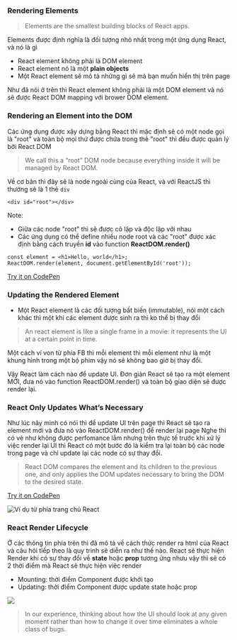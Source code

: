 ### Rendering Elements
> Elements are the smallest building blocks of React apps.
> 

Elements được định nghĩa là đối tượng nhỏ nhất trong một ứng dụng React, và nó là gì
 - React element không phải là DOM element
 - React element nó là một **plain objects**
 - Một React element sẽ mô tả những gì sẽ mà bạn muốn hiển thị trên page

Như đã nói ở trên thì React element không phải là một DOM element và nó sẽ được React DOM mapping với brower DOM element.

### Rendering an Element into the DOM
Các ứng dụng được xậy dựng bằng React thì mặc định sẽ có một node gọi là "root" và toàn bộ mọi thứ được chứa trong thẻ "root" thì đều được quản lý bởi React DOM

> We call this a “root” DOM node because everything inside it will be managed by React DOM.
> 

Về cơ bản thì đây sẽ là node ngoài cùng của React, và với ReactJS thì thường sẽ là 1 thẻ `div`

```ReactJS
<div id="root"></div>
```

Note:
  - Giữa các node "root" thì sẽ được cô lập và độc lập với nhau
  - Các ứng dụng có thể define nhiều node root và các "root" được xác định bằng cách truyền **id** vào function **ReactDOM.render()**

```
const element = <h1>Hello, world</h1>;
ReactDOM.render(element, document.getElementById('root'));
```

[Try it on CodePen](https://reactjs.org/redirect-to-codepen/rendering-elements/render-an-element)

### Updating the Rendered Element
 - Một React element là các đối tượng bất biến (immutable), nói một cách khác thì một khi các element được sinh ra thì ko thể bị thay đổi

> An react element is like a single frame in a movie: it represents the UI at a certain point in time.

Một cách ví von từ phía FB thì mỗi element thì mỗi element như là một khung hình trong một bộ phim vậy nó sẽ không bao giờ bị thay đổi.

Vậy React làm cách nào để update UI. Đơn giản React sẽ tạo ra một element MỚI, đưa nó vào function ReactDOM.render() và toàn bộ giao diện sẽ được render lại. 

### React Only Updates What’s Necessary

Như lúc nãy mình có nói thì để update UI trên page thì React sẽ tạo ra element mới và đưa nó vào ReactDOM.render() để render lại page Nghe thì có vẻ như không được perfomance lắm nhưng trên thực tế trước khi xử lý việc render lại UI thì React có một bước đó là kiểm tra lại toàn bộ các node trong page và chỉ update lại các node có sự thay đổi.

> React DOM compares the element and its children to the previous one, and only applies the DOM updates necessary to bring the DOM to the desired state.

[Try it on CodePen](https://codepen.io/pen?&editable=true&editors=0010)

![Ví dụ từ phía trang chủ React](https://images.viblo.asia/585f5f8e-0c46-4496-becb-8409621866bf.gif)

### React Render Lifecycle 

Ở các thông tin phía trên thì đã mô tả về cách thức render ra html của React và câu hỏi tiếp theo là quy trình sẽ diễn ra như thế nào.
React sẽ thực hiện Render khi có sự thay đổi về **state** hoặc **prop** tương ứng nhưu vậy thì sẽ có 2 thời điểm mà React sẽ thực hiện việc render

 - Mounting: thời điểm Component được khởi tạo
 - Updating: thời điểm Component được update state hoặc prop

![](https://images.viblo.asia/c904d01b-b340-46ad-af24-099fb8fde672.jpeg)

> In our experience, thinking about how the UI should look at any given moment rather than how to change it over time eliminates a whole class of bugs.